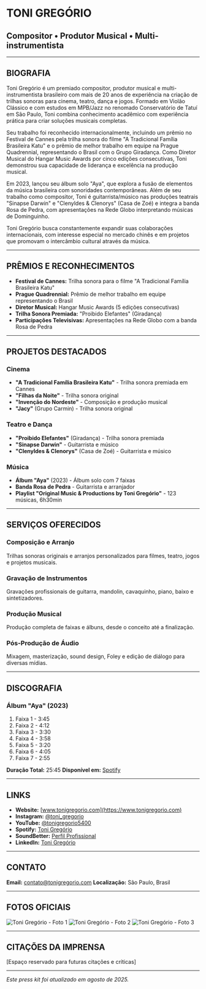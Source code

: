 # TONI GREGÓRIO
## Compositor • Produtor Musical • Multi-instrumentista

---

## BIOGRAFIA

Toni Gregório é um premiado compositor, produtor musical e multi-instrumentista brasileiro com mais de 20 anos de experiência na criação de trilhas sonoras para cinema, teatro, dança e jogos. Formado em Violão Clássico e com estudos em MPB/Jazz no renomado Conservatório de Tatuí em São Paulo, Toni combina conhecimento acadêmico com experiência prática para criar soluções musicais completas.

Seu trabalho foi reconhecido internacionalmente, incluindo um prêmio no Festival de Cannes pela trilha sonora do filme "A Tradicional Família Brasileira Katu" e o prêmio de melhor trabalho em equipe na Prague Quadrennial, representando o Brasil com o Grupo Giradança. Como Diretor Musical do Hangar Music Awards por cinco edições consecutivas, Toni demonstrou sua capacidade de liderança e excelência na produção musical.

Em 2023, lançou seu álbum solo "Aya", que explora a fusão de elementos da música brasileira com sonoridades contemporâneas. Além de seu trabalho como compositor, Toni é guitarrista/músico nas produções teatrais "Sinapse Darwin" e "Clenyldes & Clenorys" (Casa de Zoé) e integra a banda Rosa de Pedra, com apresentações na Rede Globo interpretando músicas de Dominguinho.

Toni Gregório busca constantemente expandir suas colaborações internacionais, com interesse especial no mercado chinês e em projetos que promovam o intercâmbio cultural através da música.

---

## PRÊMIOS E RECONHECIMENTOS

- **Festival de Cannes:** Trilha sonora para o filme "A Tradicional Família Brasileira Katu"
- **Prague Quadrennial:** Prêmio de melhor trabalho em equipe representando o Brasil
- **Diretor Musical:** Hangar Music Awards (5 edições consecutivas)
- **Trilha Sonora Premiada:** "Proibido Elefantes" (Giradança)
- **Participações Televisivas:** Apresentações na Rede Globo com a banda Rosa de Pedra

---

## PROJETOS DESTACADOS

### Cinema
- **"A Tradicional Família Brasileira Katu"** - Trilha sonora premiada em Cannes
- **"Filhas da Noite"** - Trilha sonora original
- **"Invenção do Nordeste"** - Composição e produção musical
- **"Jacy"** (Grupo Carmin) - Trilha sonora original

### Teatro e Dança
- **"Proibido Elefantes"** (Giradança) - Trilha sonora premiada
- **"Sinapse Darwin"** - Guitarrista e músico
- **"Clenyldes & Clenorys"** (Casa de Zoé) - Guitarrista e músico

### Música
- **Álbum "Aya"** (2023) - Álbum solo com 7 faixas
- **Banda Rosa de Pedra** - Guitarrista e arranjador
- **Playlist "Original Music & Productions by Toni Gregório"** - 123 músicas, 6h30min

---

## SERVIÇOS OFERECIDOS

### Composição e Arranjo
Trilhas sonoras originais e arranjos personalizados para filmes, teatro, jogos e projetos musicais.

### Gravação de Instrumentos
Gravações profissionais de guitarra, mandolin, cavaquinho, piano, baixo e sintetizadores.

### Produção Musical
Produção completa de faixas e álbuns, desde o conceito até a finalização.

### Pós-Produção de Áudio
Mixagem, masterização, sound design, Foley e edição de diálogo para diversas mídias.

---

## DISCOGRAFIA

### Álbum "Aya" (2023)
1. Faixa 1 - 3:45
2. Faixa 2 - 4:12
3. Faixa 3 - 3:30
4. Faixa 4 - 3:58
5. Faixa 5 - 3:20
6. Faixa 6 - 4:05
7. Faixa 7 - 2:55

**Duração Total:** 25:45
**Disponível em:** [Spotify](https://open.spotify.com/album/26uBLDXlIVBQyLzdtIClLW)

---

## LINKS

- **Website:** [www.tonigregorio.com](https://www.tonigregorio.com)
- **Instagram:** [@toni_gregorio](https://www.instagram.com/toni_gregorio)
- **YouTube:** [@tonigregorio5400](https://youtube.com/@tonigregorio5400)
- **Spotify:** [Toni Gregório](https://open.spotify.com/album/26uBLDXlIVBQyLzdtIClLW)
- **SoundBetter:** [Perfil Profissional](https://soundbetter.com/profiles/682012-toni-gregório)
- **LinkedIn:** [Toni Gregório](https://www.linkedin.com/in/toni-greg%C3%B3rio-b021a111b/)

---

## CONTATO

**Email:** contato@tonigregorio.com
**Localização:** São Paulo, Brasil

---

## FOTOS OFICIAIS

![Toni Gregório - Foto 1](/home/ubuntu/upload/IMG_1358.JPG)
![Toni Gregório - Foto 2](/home/ubuntu/upload/IMG_1389.JPG)
![Toni Gregório - Foto 3](/home/ubuntu/upload/IMG_1558.JPEG)

---

## CITAÇÕES DA IMPRENSA

[Espaço reservado para futuras citações e críticas]

---

*Este press kit foi atualizado em agosto de 2025.*

